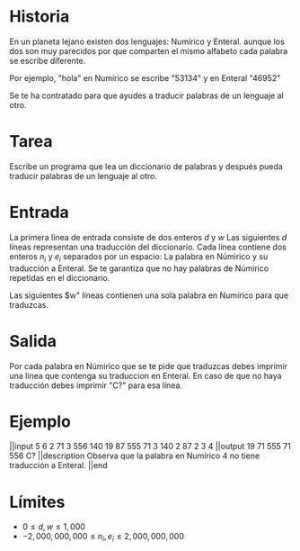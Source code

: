 # Historia

En un planeta lejano existen dos lenguajes: Numírico y Enteral. aunque los dos son muy parecidos por que comparten el mismo alfabeto cada palabra se escribe diferente.

Por ejemplo, "hola" en Numírico se escribe "53134" y en Enteral "46952"

Se te ha contratado para que ayudes a traducir palabras de un lenguaje al otro.

# Tarea

Escribe un programa que lea un diccionario de palabras y después pueda traducir palabras de un lenguaje al otro.

# Entrada

La primera línea de entrada consiste de dos enteros $d$ y $w$
Las siguientes $d$ líneas representan una traducción del diccionario. Cada línea contiene dos enteros $n_{i}$ y $e_{i}$ separados por un espacio: La palabra en Númirico y su traducción a Enteral. Se te garantiza que no hay palabras de Númirico repetidas en el diccionario.

Las siguientes $w" líneas contienen una sola palabra en Numírico para que traduzcas.


# Salida
Por cada palabra en Númirico que se te pide que traduzcas debes imprimir una línea que contenga su traduccion en Enteral. En caso de que no haya traducción debes imprimir "C?" para esa línea.

# Ejemplo

||input
5 6
2 71
3 556
140 19
87 555
71 3
140
2
87
2
3
4
||output
19
71
555
71
556
C?
||description
Observa que la palabra en Numírico $4$ no tiene traducción a Enteral.
||end

# Límites

* $0 \leq d, w \leq 1,000$
* $-2,000,000,000 \leq n_{i}, e_{i} \leq 2,000,000,000$

